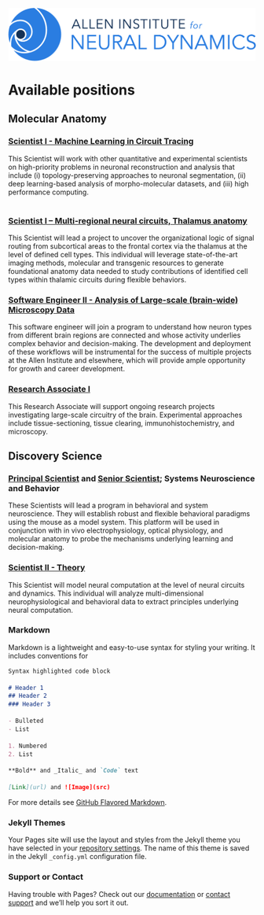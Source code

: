![AIND](/assets/img/AIND_logo.png)

# Available positions

## Molecular Anatomy

### [Scientist I - Machine Learning in Circuit Tracing](https://alleninstitute.hrmdirect.com/employment/job-opening.php?req=1679008)
This Scientist will work with other quantitative and experimental scientists on high-priority problems in neuronal reconstruction and analysis that include (i) topology-preserving approaches to neuronal segmentation, (ii) deep learning-based analysis of morpho-molecular datasets, and (iii) high performance computing.  
<br />

### [Scientist I – Multi-regional neural circuits, Thalamus anatomy](https://alleninstitute.hrmdirect.com/employment/job-opening.php?req=1835514)
This Scientist will lead a project to uncover the organizational logic of signal routing from subcortical areas to the frontal cortex via the thalamus at the level of defined cell types. This individual will leverage state-of-the-art imaging methods, molecular and transgenic resources to generate foundational anatomy data needed to study contributions of identified cell types within thalamic circuits during flexible behaviors.  


### [Software Engineer II - Analysis of Large-scale (brain-wide) Microscopy Data](https://alleninstitute.hrmdirect.com/employment/job-opening.php?req=1814849)
This software engineer will join a program to understand how neuron types from different brain regions are connected and whose activity underlies complex behavior and decision-making. The development and deployment of these workflows will be instrumental for the success of multiple projects at the Allen Institute and elsewhere, which will provide ample opportunity for growth and career development.  


### [Research Associate I](https://alleninstitute.hrmdirect.com/employment/job-opening.php?req=1850165)
This Research Associate will support ongoing research projects investigating large-scale circuitry of the brain. Experimental approaches include tissue-sectioning, tissue clearing, immunohistochemistry, and microscopy.  


## Discovery Science

### [Principal Scientist](https://alleninstitute.hrmdirect.com/employment/job-opening.php?req=1848423) and [Senior Scientist](https://alleninstitute.hrmdirect.com/employment/job-opening.php?req=1848402); Systems Neuroscience and Behavior
These Scientists will lead a program in behavioral and system neuroscience. They will establish robust and flexible behavioral paradigms using the mouse as a model system. This platform will be used in conjunction with in vivo electrophysiology, optical physiology, and molecular anatomy to probe the mechanisms underlying learning and decision-making.  


### [Scientist II - Theory](https://alleninstitute.hrmdirect.com/employment/job-opening.php?req=1850150)
This Scientist will model neural computation at the level of neural circuits and dynamics. This individual will analyze multi-dimensional neurophysiological and behavioral data to extract principles underlying neural computation.  




### Markdown

Markdown is a lightweight and easy-to-use syntax for styling your writing. It includes conventions for

```markdown
Syntax highlighted code block

# Header 1
## Header 2
### Header 3

- Bulleted
- List

1. Numbered
2. List

**Bold** and _Italic_ and `Code` text

[Link](url) and ![Image](src)
```

For more details see [GitHub Flavored Markdown](https://guides.github.com/features/mastering-markdown/).

### Jekyll Themes

Your Pages site will use the layout and styles from the Jekyll theme you have selected in your [repository settings](https://github.com/Manuel83/sample/settings). The name of this theme is saved in the Jekyll `_config.yml` configuration file.

### Support or Contact

Having trouble with Pages? Check out our [documentation](https://help.github.com/categories/github-pages-basics/) or [contact support](https://github.com/contact) and we’ll help you sort it out.
